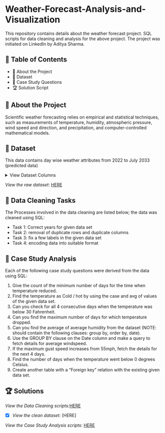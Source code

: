# Weather-Forecast-Analysis-and-Visualization
This repository contains details about the weather forecast project. SQL scripts for data cleaning and analysis for the above project. The project was initiated on LinkedIn by Aditya Sharma.


## :bookmark_tabs: Table of Contents
- 📝 About the Project
- 📂 Dataset
- 📙 Case Study Questions
- 🏆 Solution Script

## :memo: About the Project
Scientific weather forecasting relies on empirical and statistical techniques, such as measurements of temperature, humidity, atmospheric pressure, wind speed and direction, and precipitation, and computer-controlled mathematical models.


## :open_file_folder: Dataset
This data contains day wise weather attributes from 2022 to July 2033 (predicted data)

 <details><summary>View Dataset Columns</summary>
 <p> 
 
  Columns are as follows :
   - [ ] Date
   - [ ] Average temperature (°F)
   - [ ] Average humidity (%)
   - [ ] Average dewpoint (°F)
   - [ ] Average barometer (in)
   - [ ] Average windspeed (mph)
   - [ ] Average gust speed (mph)
   - [ ] Average direction (°degree)
   - [ ] Rainfall for month (in)
   - [ ] Rainfall for year (in)
   - [ ] Maximum rain per minute
   - [ ] Maximum temperature (°F)
   - [ ] Minimum temperature (°F)
   - [ ] Maximum humidity (%)
   - [ ] Minimum humidity (%)
   - [ ] Maximum pressure
   - [ ] Minimum pressure
   - [ ] Maximum wind speed (mph)
   - [ ] Maximum gust speed (mph)
   - [ ] Maximum heat index (°F)
</p>
</details>

*View the raw dataset:* [HERE](https://github.com/diekololababs/Weather-Forecast-Analysis-and-Visualization/blob/main/weather_dataset%20(raw_data)%20.xls)

## :closed_book: Data Cleaning Tasks
The Processes involved in the data cleaning are listed below; the data was cleaned using SQL:

 - Task 1: Correct years for given data set  
 - Task 2: removal of duplicate rows and duplicate columns
 - Task 3: fix a few labels in the given data set 
 - Task 4: encoding data into suitable format

## :closed_book: Case Study Analysis
Each of the following case study questions were derived from the data using SQL:

  1. Give the count of the minimum number of days for the time when temperature reduced.
  2. Find the temperature as Cold / hot by using the case and avg of values of the given data set.
  3. Can you check for all 4 consecutive days when the temperature was below 30 Fahrenheit.
  4. Can you find the maximum number of days for which temperature dropped.
  5. Can you find the average of average humidity from the dataset (NOTE: should contain the following clauses: group by, order by, date).
  6. Use the GROUP BY clause on the Date column and make a query to fetch details for average windspeed.
  7. If the maximum gust speed increases from 55mph, fetch the details for the next 4 days.
  8. Find the number of days when the temperature went below 0 degrees Celsius.
  9. Create another table with a “Foreign key” relation with the existing given data set.


 ## 	:trophy: Solutions
 *View the Data Cleaning scripts:*[HERE](https://github.com/diekololababs/Weather-Forecast-Analysis-and-Visualization/blob/main/Data%20Cleaning%20Script.sql)
 - [x] *View the clean dataset:* [HERE]
  
  *View the Case Study Analysis scripts:* [HERE](https://github.com/ifeoluwa-23/Weather-Forecasting-Analysis-and-Visualisation/blob/main/Solution%20Script.sql)

